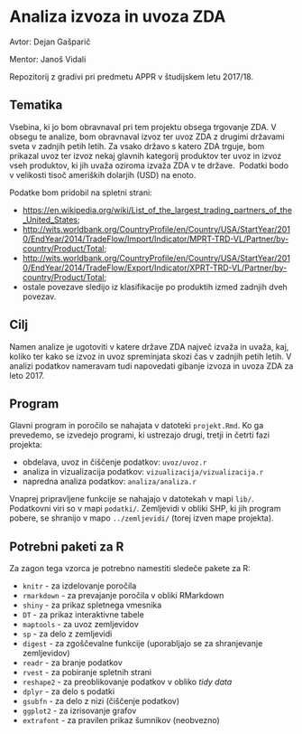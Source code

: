 # Analiza izvoza in uvoza ZDA

Avtor: Dejan Gašparič

Mentor: Janoš Vidali

Repozitorij z gradivi pri predmetu APPR v študijskem letu 2017/18.

## Tematika

Vsebina, ki jo bom obravnaval pri tem projektu obsega trgovanje ZDA. V obsegu te analize, bom obravnaval izvoz ter uvoz ZDA z drugimi državami sveta v zadnjih petih letih. Za vsako državo s katero ZDA trguje, bom prikazal uvoz ter izvoz nekaj glavnih kategorij produktov ter uvoz in izvoz vseh produktov, ki jih uvaža oziroma izvaža ZDA v te države.  Podatki bodo v velikosti tisoč ameriških dolarjih (USD) na enoto.

Podatke bom pridobil na spletni strani:
- https://en.wikipedia.org/wiki/List_of_the_largest_trading_partners_of_the_United_States;
- http://wits.worldbank.org/CountryProfile/en/Country/USA/StartYear/2010/EndYear/2014/TradeFlow/Import/Indicator/MPRT-TRD-VL/Partner/by-country/Product/Total;
- http://wits.worldbank.org/CountryProfile/en/Country/USA/StartYear/2010/EndYear/2014/TradeFlow/Export/Indicator/XPRT-TRD-VL/Partner/by-country/Product/Total;
- ostale povezave sledijo iz klasifikacije po produktih izmed zadnjih dveh povezav.

## Cilj

Namen analize je ugotoviti v katere države ZDA največ izvaža in uvaža, kaj, koliko ter kako se izvoz in uvoz spreminjata skozi čas v zadnjih petih letih. V analizi podatkov nameravam tudi napovedati gibanje izvoza in uvoza ZDA za leto 2017.

## Program

Glavni program in poročilo se nahajata v datoteki `projekt.Rmd`. Ko ga prevedemo,
se izvedejo programi, ki ustrezajo drugi, tretji in četrti fazi projekta:

* obdelava, uvoz in čiščenje podatkov: `uvoz/uvoz.r`
* analiza in vizualizacija podatkov: `vizualizacija/vizualizacija.r`
* napredna analiza podatkov: `analiza/analiza.r`

Vnaprej pripravljene funkcije se nahajajo v datotekah v mapi `lib/`. Podatkovni
viri so v mapi `podatki/`. Zemljevidi v obliki SHP, ki jih program pobere, se
shranijo v mapo `../zemljevidi/` (torej izven mape projekta).

## Potrebni paketi za R

Za zagon tega vzorca je potrebno namestiti sledeče pakete za R:

* `knitr` - za izdelovanje poročila
* `rmarkdown` - za prevajanje poročila v obliki RMarkdown
* `shiny` - za prikaz spletnega vmesnika
* `DT` - za prikaz interaktivne tabele
* `maptools` - za uvoz zemljevidov
* `sp` - za delo z zemljevidi
* `digest` - za zgoščevalne funkcije (uporabljajo se za shranjevanje zemljevidov)
* `readr` - za branje podatkov
* `rvest` - za pobiranje spletnih strani
* `reshape2` - za preoblikovanje podatkov v obliko *tidy data*
* `dplyr` - za delo s podatki
* `gsubfn` - za delo z nizi (čiščenje podatkov)
* `ggplot2` - za izrisovanje grafov
* `extrafont` - za pravilen prikaz šumnikov (neobvezno)
